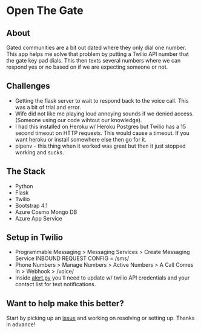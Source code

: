 # Open The Gate

## About

Gated communities are a bit out dated where they only dial one number. This app helps me solve that problem by putting a Twilio API number that the gate key pad dials. This then texts several numbers where we can respond yes or no based on if we are expecting someone or not. 

## Challenges

- Getting the flask server to wait to respond back to the voice call. This was a bit of trial and error. 
- Wife did not like me playing loud annoying sounds if we denied access. (Someone using our code wihtout our knowledge).
- I had this installed on Heroku w/ Heroku Postgres but Twilio has a 15 second timeout on HTTP requests. This would cause a timeout. If you want heroku or install somewhere else then go for it.
- pipenv - this thing when it worked was great but then it just stopped working and sucks.

## The Stack

- Python
- Flask
- Twilio
- Bootstrap 4.1
- Azure Cosmo Mongo DB
- Azure App Service

## Setup in Twilio

- Programmable Messaging > Messaging Services > Create Messaging Service
INBOUND REQUEST CONFIG = <domain-name>/sms/
- Phone Numbers > Manage Numbers > Active Numbers > A Call Comes In > Webhook > <domain-name>/voice/
- Inside [alert.py](https://github.com/josephdrane/OpenTheGate/blob/master/alert.py) you'll need to update w/ twilio API credentials and your contact list for text notifications.

## Want to help make this better?

Start by picking up an [issue](https://github.com/josephdrane/OpenTheGate/issues) and working on resolving or setting up. Thanks in advance!
